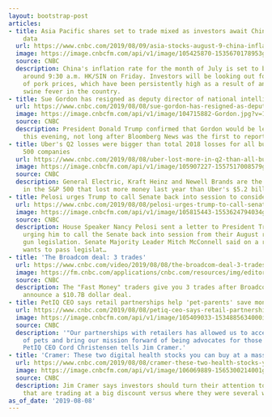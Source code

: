 ```yaml
---
layout: bootstrap-post
articles:
- title: Asia Pacific shares set to trade mixed as investors await Chinese inflation
    data
  url: https://www.cnbc.com/2019/08/09/asia-stocks-august-9-china-inflation-data-yuan-us-china-trade-war.html
  image: https://image.cnbcfm.com/api/v1/image/105425870-1535670178953gettyimages-1025189460.jpeg?v=1565306306
  source: CNBC
  description: China's inflation rate for the month of July is set to be released
    around 9:30 a.m. HK/SIN on Friday. Investors will be looking out for the impact
    of pork prices, which have been persistently high as a result of an outbreak African
    swine fever in the country.
- title: Sue Gordon has resigned as deputy director of national intelligence
  url: https://www.cnbc.com/2019/08/08/sue-gordon-has-resigned-as-deputy-director-of-national-intelligence.html
  image: https://image.cnbcfm.com/api/v1/image/104715882-Gordon.jpg?v=1505741365
  source: CNBC
  description: President Donald Trump confirmed that Gordon would be leaving on Twitter
    this evening, not long after Bloomberg News was the first to report her departure.
- title: Uber's Q2 losses were bigger than total 2018 losses for all but three S&P
    500 companies
  url: https://www.cnbc.com/2019/08/08/uber-lost-more-in-q2-than-all-but-3-sp-500-companies-lost-in-2018.html
  image: https://image.cnbcfm.com/api/v1/image/105907227-1557517008579gettyimages-1142583642.jpeg?v=1559734476
  source: CNBC
  description: General Electric, Kraft Heinz and Newell Brands are the only companies
    in the S&P 500 that lost more money last year than Uber's $5.2 billion Q2 deficit.
- title: Pelosi urges Trump to call Senate back into session to consider gun legislation
  url: https://www.cnbc.com/2019/08/08/pelosi-urges-trump-to-call-senate-back-into-session-to-consider-gun-legislation.html
  image: https://image.cnbcfm.com/api/v1/image/105815443-1553624794034gettyimages-1132995405.jpeg?v=1556035489
  source: CNBC
  description: House Speaker Nancy Pelosi sent a letter to President Trump on Thursday
    urging him to call the Senate back into session from their August recess to consider
    gun legislation. Senate Majority Leader Mitch McConnell said on a radio show he
    wants to pass legislat…
- title: 'The Broadcom deal: 3 trades'
  url: https://www.cnbc.com/video/2019/08/08/the-broadcom-deal-3-trades.html
  image: https://fm.cnbc.com/applications/cnbc.com/resources/img/editorial/2019/08/08/106069960-15653026985ED2-FM-REMIX-080819.600x400.jpg
  source: CNBC
  description: The "Fast Money" traders give you 3 trades after Broadcom and Symantec
    announce a $10.7B dollar deal.
- title: PetIQ CEO says retail partnerships help 'pet-parents' save money
  url: https://www.cnbc.com/2019/08/08/petiq-ceo-says-retail-partnerships-help-pet-parents-save-money.html
  image: https://image.cnbcfm.com/api/v1/image/105409033-1534885634000img_3722r.jpg?v=1565299872
  source: CNBC
  description: '"Our partnerships with retailers has allowed us to access a population
    of pets and bring our mission forward of being advocates for those pet-parents,"
    PetIQ CEO Cord Christensen tells Jim Cramer.'
- title: 'Cramer: These two digital health stocks you can buy at a massive discount'
  url: https://www.cnbc.com/2019/08/08/cramer-these-two-health-stocks-you-can-buy-at-a-massive-discount.html
  image: https://image.cnbcfm.com/api/v1/image/106069889-1565300214001gettyimages-1027412436.jpeg?v=1565300300
  source: CNBC
  description: Jim Cramer says investors should turn their attention to new stocks
    that are trading at a big discount versus where they were several weeks ago.
as_of_date: '2019-08-08'
---
```


